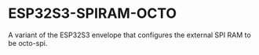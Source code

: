 # ESP32S3-SPIRAM-OCTO

A variant of the ESP32S3 envelope that configures the external SPI
RAM to be octo-spi.

